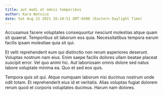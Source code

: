 ```yaml
---
title: aut modi at omnis temporibus
author: Kara Watsica
date: Sat Aug 21 2021 16:10:51 GMT-0400 (Eastern Daylight Time)
---
```

Accusamus facere voluptates consequuntur nesciunt molestias atque quam sit quaerat. Temporibus sit laborum eos quia. Necessitatibus tempora earum facilis ipsam molestiae quia sit qui.

 Et velit reprehenderit eum qui distinctio non rerum asperiores deserunt. Voluptas nostrum nam eius. Enim saepe facilis dolores ullam beatae placeat suscipit error. Vel quo animi hic. Aut laboriosam omnis dolore sed natus labore voluptate minima ea. Quo et sed eos quis.

 Tempora quis sit qui. Atque numquam laborum nisi ducimus nostrum unde odit totam. Et reprehenderit eius id et veritatis. Alias voluptas fugiat dolorem rerum quod et corporis voluptates ducimus. Harum nam dolores.